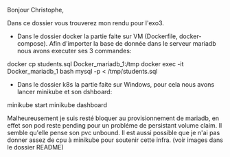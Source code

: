 Bonjour Christophe,

Dans ce dossier vous trouverez mon rendu pour l'exo3.

- Dans le dossier docker la partie faite sur VM (Dockerfile, docker-compose). Afin d'importer la base de donnée dans le serveur mariadb nous avons executer ses 3 commandes:

docker cp students.sql Docker_mariadb_1:/tmp
docker exec -it Docker_mariadb_1 bash
mysql -p < /tmp/students.sql

- Dans le dossier k8s la partie faite sur Windows, pour cela nous avons lancer minikube et son dshboard:

minikube start
minikube dashboard

Malheureusement je suis resté bloquer au provisionnement de mariadb, en effet son pod reste pending pour un probléme de persistant volume claim. Il semble qu'elle pense son pvc unbound. Il est aussi possible que je n'ai pas donner assez de cpu à minikube pour soutenir cette infra.
(voir images dans le dossier README)